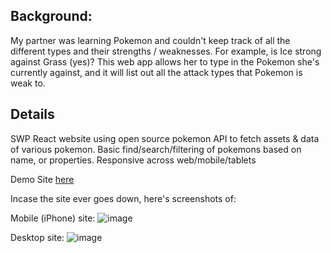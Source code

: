 ## Background:
My partner was learning Pokemon and couldn't keep track of all the different types and their strengths / weaknesses. For example, is Ice strong against Grass (yes)?
This web app allows her to type in the Pokemon she's currently against, and it will list out all the attack types that Pokemon is weak to.

## Details
SWP React website using open source pokemon API to fetch assets & data of various pokemon. 
Basic find/search/filtering of pokemons based on name, or properties. 
Responsive across web/mobile/tablets

Demo Site [here](https://shmkane.github.io/poke-help/)

Incase the site ever goes down, here's screenshots of:

Mobile (iPhone) site:
![image](https://user-images.githubusercontent.com/2586027/152001562-eece9cf5-a64d-4f62-b793-60ca425a7735.png)

Desktop site:
![image](https://user-images.githubusercontent.com/2586027/152001314-dc82a9ee-6caa-42ac-8b58-b2c2fa492af7.png)



